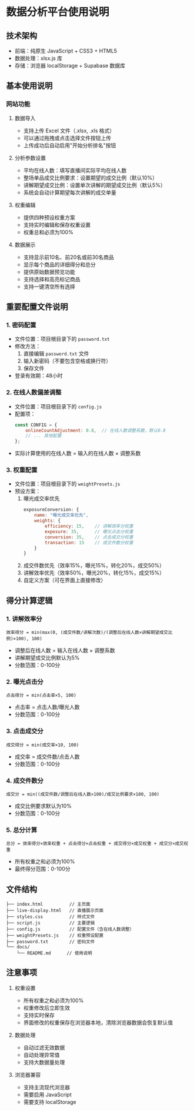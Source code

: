 # 数据分析平台使用说明

## 技术架构
- 前端：纯原生 JavaScript + CSS3 + HTML5
- 数据处理：xlsx.js 库
- 存储：浏览器 localStorage + Supabase 数据库

## 基本使用说明

### 网站功能
1. 数据导入
   - 支持上传 Excel 文件（.xlsx, .xls 格式）
   - 可以通过拖拽或点击选择文件按钮上传
   - 上传成功后自动启用"开始分析排名"按钮

2. 分析参数设置
   - 平均在线人数：填写直播间实际平均在线人数
   - 整场单品成交比例要求：设置期望的成交比例（默认10%）
   - 讲解期望成交比例：设置单次讲解的期望成交比例（默认5%）
   - 系统会自动计算期望每次讲解的成交单量

3. 权重编辑
   - 提供四种预设权重方案
   - 支持实时编辑和保存权重设置
   - 权重总和必须为100%

4. 数据展示
   - 支持显示前10名、前20名或前30名商品
   - 显示每个商品的详细得分和总分
   - 提供原始数据预览功能
   - 支持选择和高亮标记商品
   - 支持一键清空所有选择

## 重要配置文件说明

### 1. 密码配置
- 文件位置：项目根目录下的 `password.txt`
- 修改方法：
  1. 直接编辑 `password.txt` 文件
  2. 输入新密码（不要包含空格或换行符）
  3. 保存文件
- 登录有效期：48小时

### 2. 在线人数偏差调整
- 文件位置：项目根目录下的 `config.js`
- 配置项：
  ```javascript
  const CONFIG = {
      onlineCountAdjustment: 0.8,  // 在线人数调整系数，默认0.8
      // ... 其他配置
  };
  ```
- 实际计算使用的在线人数 = 输入的在线人数 × 调整系数

### 3. 权重配置
- 文件位置：项目根目录下的 `weightPresets.js`
- 预设方案：
  1. 曝光成交率优先
     ```javascript
     exposureConversion: {
         name: "曝光成交率优先",
         weights: {
             efficiency: 15,    // 讲解效率分权重
             exposure: 35,      // 曝光点击分权重
             conversion: 35,    // 点击成交分权重
             transaction: 15    // 成交件数分权重
         }
     }
     ```
  2. 成交件数优先（效率15%，曝光15%，转化20%，成交50%）
  3. 讲解效率优先（效率50%，曝光20%，转化15%，成交15%）
  4. 自定义方案（可在界面上直接修改）

## 得分计算逻辑

### 1. 讲解效率分
```
效率得分 = min(max(0, (成交件数/讲解次数)/(调整后在线人数×讲解期望成交比例)×100), 100)
```
- 调整后在线人数 = 输入在线人数 × 调整系数
- 讲解期望成交比例默认为5%
- 分数范围：0-100分

### 2. 曝光点击分
```
点击得分 = min(点击率×5, 100)
```
- 点击率 = 点击人数/曝光人数
- 分数范围：0-100分

### 3. 点击成交分
```
成交得分 = min(成交率×10, 100)
```
- 成交率 = 成交件数/点击人数
- 分数范围：0-100分

### 4. 成交件数分
```
成交分 = min((成交件数/调整后在线人数×100)/成交比例要求×100, 100)
```
- 成交比例要求默认为10%
- 分数范围：0-100分

### 5. 总分计算
```
总分 = 效率得分×效率权重 + 点击得分×点击权重 + 成交得分×成交权重 + 成交分×成交权重
```
- 所有权重之和必须为100%
- 最终得分范围：0-100分

## 文件结构
```
├── index.html          // 主页面
├── live-display.html   // 直播展示页面
├── styles.css          // 样式文件
├── script.js           // 主要逻辑
├── config.js           // 配置文件（含在线人数调整）
├── weightPresets.js    // 权重预设配置
├── password.txt        // 密码文件
└── docs/
    └── README.md      // 使用说明
```

## 注意事项
1. 权重设置
   - 所有权重之和必须为100%
   - 权重修改后立即生效
   - 支持实时保存
   - 界面修改的权重保存在浏览器本地，清除浏览器数据会恢复默认值

2. 数据处理
   - 自动过滤无效数据
   - 自动处理异常值
   - 支持大数据量处理

3. 浏览器兼容
   - 支持主流现代浏览器
   - 需要启用 JavaScript
   - 需要支持 localStorage 